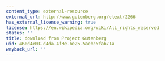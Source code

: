 ```yaml
---
content_type: external-resource
external_url: http://www.gutenberg.org/etext/2266
has_external_license_warning: true
license: https://en.wikipedia.org/wiki/All_rights_reserved
status: ''
title: download from Project Gutenberg
uid: 460d4e03-d4da-4f3e-be25-5aebc5fab71a
wayback_url: ''
---
```

